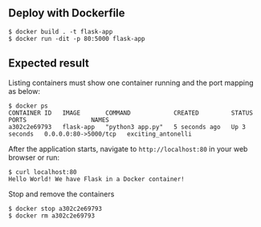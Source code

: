 ## Deploy with Dockerfile

```
$ docker build . -t flask-app
$ docker run -dit -p 80:5000 flask-app
```

## Expected result

Listing containers must show one container running and the port mapping as below:
```
$ docker ps
CONTAINER ID   IMAGE       COMMAND            CREATED         STATUS         PORTS                  NAMES
a302c2e69793   flask-app   "python3 app.py"   5 seconds ago   Up 3 seconds   0.0.0.0:80->5000/tcp   exciting_antonelli
```

After the application starts, navigate to `http://localhost:80` in your web browser or run:
```
$ curl localhost:80
Hello World! We have Flask in a Docker container!
```

Stop and remove the containers
```
$ docker stop a302c2e69793
$ docker rm a302c2e69793
```
